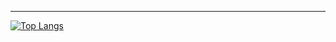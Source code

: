 
---
[![Top Langs](https://github-readme-stats.vercel.app/api/top-langs/?username=gipage&theme=github-dark)](https://github.com/anuraghazra/github-readme-stats)
